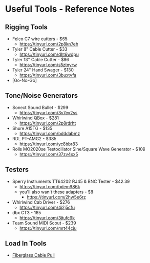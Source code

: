 # Useful Tools - Reference Notes

## Rigging Tools
* Felco C7 wire cutters - $65
    * https://tinyurl.com/2p8kn7eh
* Tyler 8" Cable Cutter - $33
    * https://tinyurl.com/dht6wdpu
* Tyler 13" Cable Cutter - $86
    * https://tinyurl.com/s5ztnyrw
* Tyler 24" Hand Swager - $130
    * https://tinyurl.com/3buxtvfa
* [Go-No-Go]

## Tone/Noise Generators
* Sonect Sound Bullet - $299
    * https://tinyurl.com/3v7ev2ss
* Whirlwind QBox - $281
    * https://tinyurl.com/2p8rdrht
* Shure A15TG - $135
    * https://tinyurl.com/bdddabmz
* RDL PT-AMG2   - $385
    * https://tinyurl.com/yc8bbr83
* Rolls MO2020se Testocillator Sine/Square Wave Generator - $109
    * https://tinyurl.com/37zv4sx5

## Testers
* Sperry Instruments TT64202 RJ45 & BNC Tester - $42.39
    * https://tinyurl.com/bdem986k
    * you'll also wan't these adapters - $8
        * https://tinyurl.com/2hw5e6rz
* Whirlwind Cab Driver - $276
    * https://tinyurl.com/4j2j5cfu
* dbx CT3 - 185
    * https://tinyurl.com/3jtufc9k
* Team Sound MIDI Scout - $239
    * https://tinyurl.com/mrt44cju

## Load In Tools
* [Fiberglass Cable Pull](https://tinyurl.com/3mb6at5s)